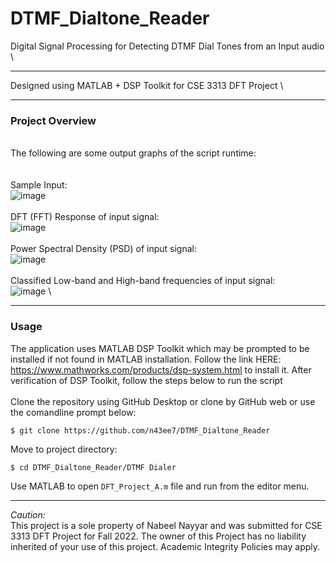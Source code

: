 # DTMF_Dialtone_Reader
Digital Signal Processing for Detecting DTMF Dial Tones from an Input audio \ 
______________________________________________________________________________________
Designed using MATLAB + DSP Toolkit for CSE 3313 DFT Project \

_____________________________________________________________________________________
### Project Overview
\
The following are some output graphs of the script runtime: \
\
\
Sample Input: \
![image](https://user-images.githubusercontent.com/47240597/202922196-f6477319-1b0a-44d5-b92a-98ff2cbaeafc.png)
\
\
DFT (FFT) Response of input signal: \
![image](https://user-images.githubusercontent.com/47240597/202922083-b36ae2be-d4bb-4cfa-a0dd-27062d7deab7.png)
\
\
Power Spectral Density (PSD) of input signal: \
![image](https://user-images.githubusercontent.com/47240597/202922079-3ab2896a-0128-466b-af8e-5bd502a4092e.png)
\
\
Classified Low-band and High-band frequencies of input signal: \
![image](https://user-images.githubusercontent.com/47240597/202922089-2577080a-b205-4658-be5e-e769d71ebb6a.png)
\

_____________________________________________________________________________________
### Usage
The application uses MATLAB DSP Toolkit which may be prompted to be installed if not found in MATLAB installation. Follow the link HERE: https://www.mathworks.com/products/dsp-system.html to install it. After verification of DSP Toolkit, follow the steps below to run the script
\
\
Clone the repository using GitHub Desktop or clone by GitHub web or use the comandline prompt below:
```
$ git clone https://github.com/n43ee7/DTMF_Dialtone_Reader
```
Move to project directory: 

```
$ cd DTMF_Dialtone_Reader/DTMF Dialer
```
Use MATLAB to open ```DFT_Project_A.m``` file and run from the editor menu.

______________________________________________________________________________________
_Caution:_ \
This project is a sole property of Nabeel Nayyar and was submitted for CSE 3313 DFT Project for Fall 2022. The owner of this Project has no liability inherited of your use of this project. Academic Integrity Policies may apply.  
